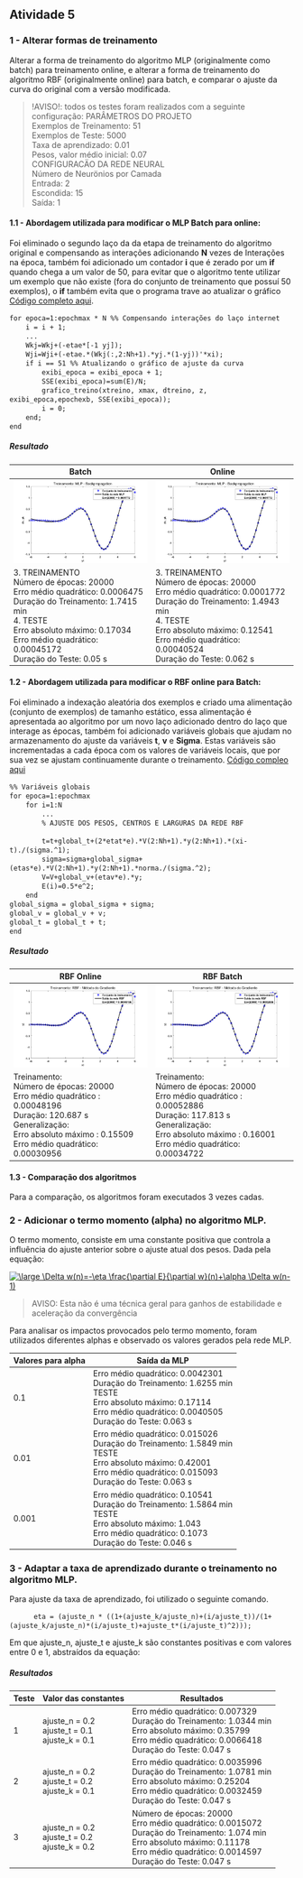 

## Atividade 5
### 1 - Alterar formas de treinamento
Alterar a forma de treinamento do algoritmo MLP (originalmente como batch) para treinamento online, e alterar a forma de treinamento do algoritmo RBF (originalmente online) para batch, e comparar o ajuste da curva do original com a versão modificada.

> !AVISO!: todos os testes foram realizados com a seguinte configuração:
> PARÂMETROS DO PROJETO<br>   Exemplos de Treinamento: 51<br>   Exemplos de Teste: 5000<br>   Taxa de aprendizado: 0.01<br>   Pesos, valor médio inicial: 0.07<br>CONFIGURACÄO DA REDE NEURAL <br>  Número de Neurönios por Camada<br>   Entrada:      2<br>   Escondida: 15<br>   Saída:          1<br>


#### 1.1 - Abordagem utilizada para modificar o MLP Batch para online: 

Foi eliminado o segundo laço da da etapa de treinamento do algoritmo original e compensando as interações adicionando **N** vezes de Interações na época, também foi adicionado um contador **i** que é zerado por um **if** quando chega a um valor de 50, para evitar que o algoritmo tente utilizar um exemplo que não existe (fora do conjunto de treinamento que possuí 50 exemplos), o **if** também evita que o programa trave ao atualizar o gráfico [Código completo aqui](https://github.com/JoseRaimundo/mestrado_ia/blob/master/05-aprendizado_online_batch/MLPBackpropagationOnline.m). 

    for epoca=1:epochmax * N %% Compensando interações do laço internet
		i = i + 1;
		...
		Wkj=Wkj+(-etae*[-1 yj]);
		Wji=Wji+(-etae.*(Wkj(:,2:Nh+1).*yj.*(1-yj))'*xi);
		if i == 51 %% Atualizando o gráfico de ajuste da curva
			exibi_epoca = exibi_epoca + 1;
			SSE(exibi_epoca)=sum(E)/N;
			grafico_treino(xtreino, xmax, dtreino, z, exibi_epoca,epochexb, SSE(exibi_epoca));
			i = 0;
		end;
	end
##### Resultado

|Batch  | Online |
|--|--|
|![enter image description here](https://github.com/JoseRaimundo/mestrado_ia/blob/master/05-aprendizado_online_batch/img/mlp_online_treino.png?raw=true)  |![enter image description here](https://github.com/JoseRaimundo/mestrado_ia/blob/master/05-aprendizado_online_batch/img/mlp_online_treino.png?raw=true) |
|3. TREINAMENTO<br>   Número de épocas: 20000<br>   Erro médio quadrático: 0.0006475<br>   Duraçäo do Treinamento: 1.7415 min<br>4. TESTE<br>   Erro absoluto máximo: 0.17034<br>   Erro médio quadrático: 0.00045172<br> Duraçäo do Teste: 0.05 s<br> | 3. TREINAMENTO<br>   Número de épocas: 20000<br>   Erro médio quadrático: 0.0001772<br>   Duraçäo do Treinamento: 1.4943 min<br>4. TESTE<br>   Erro absoluto máximo: 0.12541<br>   Erro médio quadrático: 0.00040524<br>   Duraçäo do Teste: 0.062 s|


#### 1.2 - Abordagem utilizada para modificar o RBF online para Batch: 
Foi eliminado a indexação aleatória dos exemplos e criado uma alimentação (conjunto de exemplos) de tamanho estático, essa alimentação é apresentada ao algoritmo por um novo laço adicionado dentro do laço que interage as épocas, também foi adicionado variáveis globais que ajudam no armazenamento do ajuste da variáveis **t**, **v** e **Sigma**. Estas variáveis são incrementadas a cada época com os valores de variáveis locais, que por sua vez se ajustam continuamente durante o treinamento. [Código compleo aqui](https://github.com/JoseRaimundo/mestrado_ia/blob/master/05-aprendizado_online_batch/rbf_batch.m)

	%% Variáveis globais
	for epoca=1:epochmax
		for i=1:N
			...
			% AJUSTE DOS PESOS, CENTROS E LARGURAS DA REDE RBF

			t=t+global_t+(2*etat*e).*V(2:Nh+1).*y(2:Nh+1).*(xi-t)./(sigma.^1);
			sigma=sigma+global_sigma+(etas*e).*V(2:Nh+1).*y(2:Nh+1).*norma./(sigma.^2);
			V=V+global_v+(etav*e).*y;
			E(i)=0.5*e^2;
		end
	global_sigma = global_sigma + sigma;
	global_v = global_v + v;
	global_t = global_t + t;
	end

##### Resultado

| RBF Online | RBF Batch |
|--|--|
| ![enter image description here](https://github.com/JoseRaimundo/mestrado_ia/blob/master/05-aprendizado_online_batch/img/rbf_online_treino.png?raw=true) | ![enter image description here](https://github.com/JoseRaimundo/mestrado_ia/blob/master/05-aprendizado_online_batch/img/rbf_batch_treino.png?raw=true) |
|Treinamento:<br>Número de épocas: 20000<br>Erro médio quadrático : 0.00048196<br>Duraçäo: 120.687 s<br>Generalizaçäo:<br>Erro absoluto máximo : 0.15509<br>Erro médio quadrático: 0.00030956|Treinamento:<br>Número de épocas: 20000<br>Erro médio quadrático : 0.00052886<br>Duraçäo: 117.813 s<br>Generalizaçäo:<br>Erro absoluto máximo : 0.16001<br>Erro médio quadrático: 0.00034722|



#### 1.3 - Comparação dos algoritmos

Para a comparação, os algoritmos foram executados 3 vezes cadas.





### 2 - Adicionar o termo momento (alpha) no algoritmo MLP.

O termo momento, consiste em uma constante positiva que controla a influência do ajuste anterior sobre o ajuste atual dos pesos. Dada pela equação:

<a href="https://www.codecogs.com/eqnedit.php?latex=\large&space;\Delta&space;w(n)=-\eta&space;\frac{\partial&space;E}{\partial&space;w}(n)&plus;\alpha&space;\Delta&space;w(n-1)" target="_blank"><img src="https://latex.codecogs.com/gif.latex?\large&space;\Delta&space;w(n)=-\eta&space;\frac{\partial&space;E}{\partial&space;w}(n)&plus;\alpha&space;\Delta&space;w(n-1)" title="\large \Delta w(n)=-\eta \frac{\partial E}{\partial w}(n)+\alpha \Delta w(n-1)" /></a>

> AVISO: Esta não é uma técnica geral para ganhos de estabilidade e aceleração da convergência

Para analisar os impactos provocados pelo termo momento, foram utilizados diferentes alphas e observado os valores gerados pela rede MLP.

| Valores para alpha | Saída da MLP |
|--|--|
| 0.1 | Erro médio quadrático: 0.0042301 <br>   Duraçäo do Treinamento: 1.6255 min <br>TESTE <br>   Erro absoluto máximo: 0.17114 <br>   Erro médio quadrático: 0.0040505 <br>   Duraçäo do Teste: 0.063 s |
| 0.01 | Erro médio quadrático: 0.015026 <br>  Duraçäo do Treinamento: 1.5849 min <br>  TESTE <br>   Erro absoluto máximo: 0.42001<br>   Erro médio quadrático: 0.015093<br>   Duraçäo do Teste: 0.063 s |
| 0.001 | Erro médio quadrático: 0.10541<br>    Duraçäo do Treinamento: 1.5864 min<br> TESTE<br>   Erro absoluto máximo: 1.043<br>    Erro médio quadrático: 0.1073<br>   Duraçäo do Teste: 0.046 s |

### 3 - Adaptar a taxa de aprendizado durante o treinamento no algoritmo MLP.

Para ajuste da taxa de aprendizado, foi utilizado o seguinte comando.

	      eta = (ajuste_n * ((1+(ajuste_k/ajuste_n)+(i/ajuste_t))/(1+(ajuste_k/ajuste_n)*(i/ajuste_t)+ajuste_t*(i/ajuste_t)^2)));

Em que ajuste_n, ajuste_t e ajuste_k são constantes positivas e com valores entre 0 e 1, abstraídos da equação:


##### Resultados

|Teste| Valor das constantes | Resultados |
|--|--|--|
|1| ajuste_n = 0.2<br>ajuste_t = 0.1<br>ajuste_k = 0.1  | Erro médio quadrático: 0.007329<br>   Duraçäo do Treinamento: 1.0344 min<br>   Erro absoluto máximo: 0.35799<br>   Erro médio quadrático: 0.0066418<br>   Duraçäo do Teste: 0.047 s |
|2| ajuste_n = 0.2<br>ajuste_t = 0.2<br>ajuste_k = 0.1  | Erro médio quadrático: 0.0035996<br>   Duraçäo do Treinamento: 1.0781 min<br>  Erro absoluto máximo: 0.25204<br>Erro médio quadrático: 0.0032459<br>   Duraçäo do Teste: 0.047 s |
|3| ajuste_n = 0.2<br>ajuste_t = 0.2<br>ajuste_k = 0.2  |Número de épocas: 20000<br>   Erro médio quadrático: 0.0015072<br>   Duraçäo do Treinamento: 1.074 min<br>   Erro absoluto máximo: 0.11178<br>   Erro médio quadrático: 0.0014597<br>   Duraçäo do Teste: 0.047 s  |



